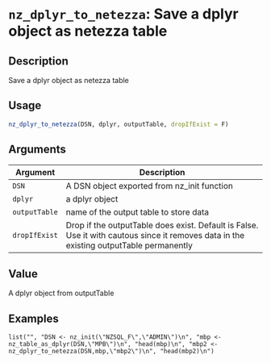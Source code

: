 # `nz_dplyr_to_netezza`: Save a dplyr object as netezza table

## Description


 Save a dplyr object as netezza table


## Usage

```r
nz_dplyr_to_netezza(DSN, dplyr, outputTable, dropIfExist = F)
```


## Arguments

Argument      |Description
------------- |----------------
```DSN```     |     A DSN object exported from nz_init function
```dplyr```     |     a dplyr object
```outputTable```     |     name of the output table to store data
```dropIfExist```     |     Drop if the outputTable does exist. Default is False. Use it with cautous since it removes data in the existing outputTable permanently

## Value


 A dplyr object from outputTable


## Examples

```   
list("", "DSN <- nz_init(\"NZSQL_F\",\"ADMIN\")\n", "mbp <- nz_table_as_dplyr(DSN,\"MPB\")\n", "head(mbp)\n", "mbp2 <- nz_dplyr_to_netezza(DSN,mbp,\"mbp2\")\n", "head(mbp2)\n")
 ```   